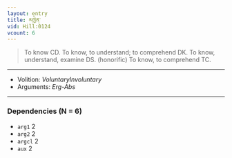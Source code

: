 ```yaml
---
layout: entry
title: མཁྱེན་
vid: Hill:0124
vcount: 6
---
```

> To know CD\. To know, to understand; to comprehend DK\. To know, understand, examine DS\. (honorific) To know, to comprehend TC\.

---
* Volition: _VoluntaryInvoluntary_
* Arguments: _Erg-Abs_

---

### Dependencies (N = 6)
* `arg1` 2
* `arg2` 2
* `argcl` 2
* `aux` 2
